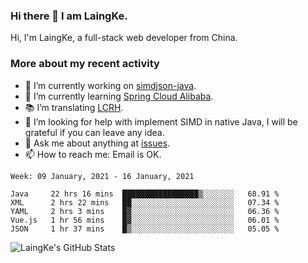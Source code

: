 ### Hi there 👋 I am LaingKe.

Hi, I'm LaingKe, a full-stack web developer from China.

### More about my recent activity

- 🔭 I’m currently working on [simdjson-java](https://github.com/laingke/simdjson-java).
- 🌱 I’m currently learning [Spring Cloud Alibaba](https://github.com/alibaba/spring-cloud-alibaba).
- :books: I’m translating [LCRH](https://github.com/LCTT/LCRH).
- 🤔 I’m looking for help with implement SIMD in native Java, I will be grateful if you can leave any idea.
- 💬 Ask me about anything at [issues](https://github.com/laingke/laingke/issues).
- 📫 How to reach me: Email is OK.

<!--START_SECTION:waka-->
```text
Week: 09 January, 2021 - 16 January, 2021

Java     22 hrs 16 mins  █████████████████▒░░░░░░░   68.91 % 
XML      2 hrs 22 mins   ██░░░░░░░░░░░░░░░░░░░░░░░   07.34 % 
YAML     2 hrs 3 mins    █▓░░░░░░░░░░░░░░░░░░░░░░░   06.36 % 
Vue.js   1 hr 56 mins    █▓░░░░░░░░░░░░░░░░░░░░░░░   06.01 % 
JSON     1 hr 37 mins    █▒░░░░░░░░░░░░░░░░░░░░░░░   05.05 % 
```
<!--END_SECTION:waka-->

![LaingKe's GitHub Stats](https://github-readme-stats.vercel.app/api?username=laingke&show_icons=true&theme=nightowl&count_private=true)
